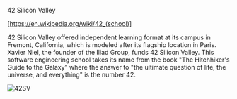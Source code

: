 42 Silicon Valley 

[https://en.wikipedia.org/wiki/42_(school)]

42 Silicon Valley offered independent learning format at its campus in Fremont, California, which is modeled after its flagship location in Paris. 
Xavier Niel, the founder of the Iliad Group, funds 42 Silicon Valley. 
This software engineering school takes its name from the book "The Hitchhiker's Guide to the Galaxy" where the answer to "the ultimate question of life, the universe, and everything" is the number 42.


![42SV](https://github.com/SlipShabby/42SiliconValley/blob/master/IMG_2786.jpg)